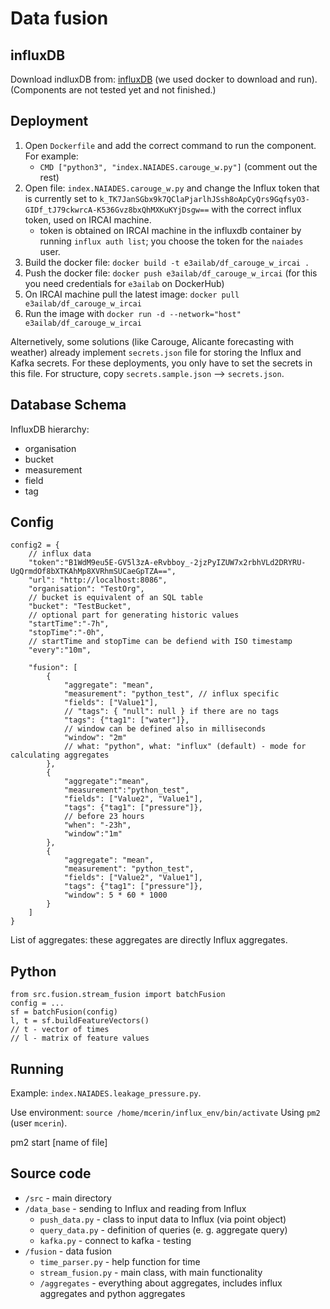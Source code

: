 # Data fusion

## influxDB
Download indluxDB from: [influxDB](https://www.influxdata.com/) (we used docker to download and run).
(Components are not tested yet and not finished.)

## Deployment

1. Open `Dockerfile` and add the correct command to run the component. For example:
    * `CMD ["python3", "index.NAIADES.carouge_w.py"]` (comment out the rest)
2. Open file: `index.NAIADES.carouge_w.py` and change the Influx token that is currently set to `k_TK7JanSGbx9k7QClaPjarlhJSsh8oApCyQrs9GqfsyO3-GIDf_tJ79ckwrcA-K536Gvz8bxQhMXKuKYjDsgw==` with the correct influx token, used on IRCAI machine.
    *   token is obtained on IRCAI machine in the influxdb container by running `influx auth list`; you choose the token for the `naiades` user.
3. Build the docker file: `docker build -t e3ailab/df_carouge_w_ircai .`
4. Push the docker file: `docker push e3ailab/df_carouge_w_ircai` (for this you need credentials for `e3ailab` on DockerHub)
5. On IRCAI machine pull the latest image: `docker pull e3ailab/df_carouge_w_ircai`
6. Run the image with `docker run -d --network="host" e3ailab/df_carouge_w_ircai`

Alternetively, some solutions (like Carouge, Alicante forecasting with weather) already implement `secrets.json` file for storing the Influx and Kafka secrets. For these deployments, you only have to set the secrets in this file. For structure, copy `secrets.sample.json` --> `secrets.json`.

## Database Schema

InfluxDB hierarchy:

* organisation
* bucket
* measurement
* field
* tag


## Config

```
config2 = {
    // influx data
    "token":"B1WdM9eu5E-GV5l3zA-eRvbboy_-2jzPyIZUW7x2rbhVLd2DRYRU-UgQrmdOf8bXTKAhMp8XVRhmSUCaeGpTZA==",
    "url": "http://localhost:8086",
    "organisation": "TestOrg",
    // bucket is equivalent of an SQL table
    "bucket": "TestBucket",
    // optional part for generating historic values
    "startTime":"-7h",
    "stopTime":"-0h",
    // startTime and stopTime can be defiend with ISO timestamp
    "every":"10m",

    "fusion": [
        {
            "aggregate": "mean",
            "measurement": "python_test", // influx specific
            "fields": ["Value1"],
            // "tags": { "null": null } if there are no tags
            "tags": {"tag1": ["water"]},
            // window can be defined also in milliseconds
            "window": "2m"
            // what: "python", what: "influx" (default) - mode for calculating aggregates
        },
        {
            "aggregate":"mean",
            "measurement":"python_test",
            "fields": ["Value2", "Value1"],
            "tags": {"tag1": ["pressure"]},
            // before 23 hours
            "when": "-23h",
            "window":"1m"
        },
        {
            "aggregate": "mean",
            "measurement": "python_test",
            "fields": ["Value2", "Value1"],
            "tags": {"tag1": ["pressure"]},
            "window": 5 * 60 * 1000
        }
    ]
}
```

List of aggregates: these aggregates are directly Influx aggregates.


## Python
```
from src.fusion.stream_fusion import batchFusion
config = ...
sf = batchFusion(config)
l, t = sf.buildFeatureVectors()
// t - vector of times
// l - matrix of feature values
```

## Running
Example: `index.NAIADES.leakage_pressure.py`.

Use environment:
`source /home/mcerin/influx_env/bin/activate`
Using `pm2` (user `mcerin`).

pm2 start [name of file]


## Source code

* `/src` - main directory
* `/data_base` - sending to Influx and reading from Influx
  * `push_data.py` - class to input data to Influx (via point object)
  * `query_data.py` - definition of queries (e. g. aggregate query)
  * `kafka.py` - connect to kafka - testing
* `/fusion` - data fusion
  * `time_parser.py` - help function for time
  * `stream_fusion.py` - main class, with main functionality
  * `/aggregates` - everything about aggregates, includes influx aggregates and python aggregates
